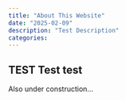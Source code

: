 ```yaml
---
title: "About This Website"
date: "2025-02-09"
description: "Test Description"
categories: 
---
```


## TEST Test test

Also under construction...
